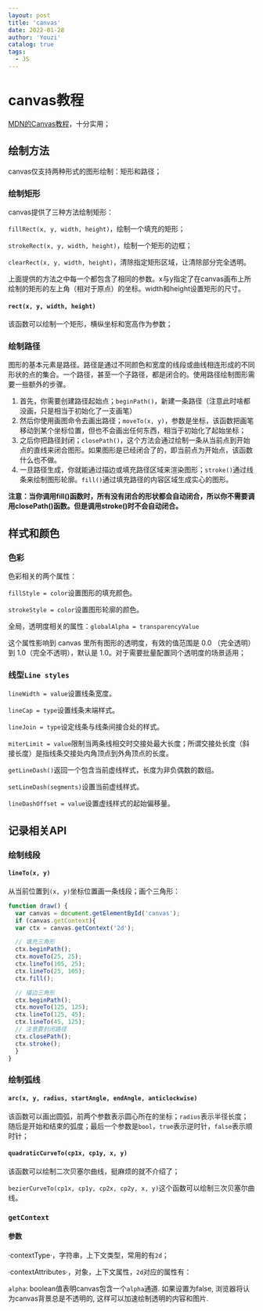 ```yaml
---
layout: post
title: 'canvas'
date: 2022-01-28
author: 'Youzi'
catalog: true
tags:
  - JS
---
```


# canvas教程

[MDN的Canvas教程](https://developer.mozilla.org/zh-CN/docs/Web/API/Canvas_API/Tutorial)，十分实用；

## 绘制方法

canvas仅支持两种形式的图形绘制：矩形和路径；

### 绘制矩形

canvas提供了三种方法绘制矩形：

`fillRect(x, y, width, height)`，绘制一个填充的矩形；

`strokeRect(x, y, width, height)`，绘制一个矩形的边框；

`clearRect(x, y, width, height)`，清除指定矩形区域，让清除部分完全透明。

上面提供的方法之中每一个都包含了相同的参数。x与y指定了在canvas画布上所绘制的矩形的左上角（相对于原点）的坐标。width和height设置矩形的尺寸。

#### `rect(x, y, width, height)`

该函数可以绘制一个矩形，横纵坐标和宽高作为参数；

### 绘制路径

图形的基本元素是路径。路径是通过不同颜色和宽度的线段或曲线相连形成的不同形状的点的集合。一个路径，甚至一个子路径，都是闭合的。使用路径绘制图形需要一些额外的步骤。

1. 首先，你需要创建路径起始点；`beginPath()`，新建一条路径（注意此时啥都没画，只是相当于初始化了一支画笔）
2. 然后你使用画图命令去画出路径；`moveTo(x, y)`，参数是坐标，该函数把画笔移动到某个坐标位置，但也不会画出任何东西，相当于初始化了起始坐标；
3. 之后你把路径封闭；`closePath()`，这个方法会通过绘制一条从当前点到开始点的直线来闭合图形。如果图形是已经闭合了的，即当前点为开始点，该函数什么也不做。
4. 一旦路径生成，你就能通过描边或填充路径区域来渲染图形；`stroke()`通过线条来绘制图形轮廓。`fill()`通过填充路径的内容区域生成实心的图形。

**注意：当你调用fill()函数时，所有没有闭合的形状都会自动闭合，所以你不需要调用closePath()函数。但是调用stroke()时不会自动闭合。**

## 样式和颜色

### 色彩

色彩相关的两个属性：

`fillStyle = color`设置图形的填充颜色。

`strokeStyle = color`设置图形轮廓的颜色。

全局，透明度相关的属性：`globalAlpha = transparencyValue`

这个属性影响到 canvas 里所有图形的透明度，有效的值范围是 0.0 （完全透明）到 1.0（完全不透明），默认是 1.0。对于需要批量配置同个透明度的场景适用；

### 线型`Line styles`

`lineWidth = value`设置线条宽度。

`lineCap = type`设置线条末端样式。

`lineJoin = type`设定线条与线条间接合处的样式。

`miterLimit = value`限制当两条线相交时交接处最大长度；所谓交接处长度（斜接长度）是指线条交接处内角顶点到外角顶点的长度。

`getLineDash()`返回一个包含当前虚线样式，长度为非负偶数的数组。

`setLineDash(segments)`设置当前虚线样式。

`lineDashOffset = value`设置虚线样式的起始偏移量。

## 记录相关API

### 绘制线段

#### `lineTo(x, y)`

从当前位置到`(x, y)`坐标位置画一条线段；画个三角形：

```js
function draw() {
  var canvas = document.getElementById('canvas');
  if (canvas.getContext){
  var ctx = canvas.getContext('2d');

  // 填充三角形
  ctx.beginPath();
  ctx.moveTo(25, 25);
  ctx.lineTo(105, 25);
  ctx.lineTo(25, 105);
  ctx.fill();

  // 描边三角形
  ctx.beginPath();
  ctx.moveTo(125, 125);
  ctx.lineTo(125, 45);
  ctx.lineTo(45, 125);
  // 注意要封闭路径
  ctx.closePath();
  ctx.stroke();
  }
}
```

### 绘制弧线

#### `arc(x, y, radius, startAngle, endAngle, anticlockwise)`

该函数可以画出圆弧，前两个参数表示圆心所在的坐标；`radius`表示半径长度；随后是开始和结束的弧度；最后一个参数是`bool`，`true`表示逆时针，`false`表示顺时针；

#### `quadraticCurveTo(cp1x, cp1y, x, y)`

该函数可以绘制二次贝塞尔曲线，挺麻烦的就不介绍了；

`bezierCurveTo(cp1x, cp1y, cp2x, cp2y, x, y)`这个函数可以绘制三次贝塞尔曲线。

### `getContext`

#### 参数

·contextType·，字符串，上下文类型，常用的有`2d`；

·contextAttributes·，对象，上下文属性，`2d`对应的属性有：

`alpha`: boolean值表明canvas包含一个`alpha`通道. 如果设置为false, 浏览器将认为canvas背景总是不透明的, 这样可以加速绘制透明的内容和图片.
